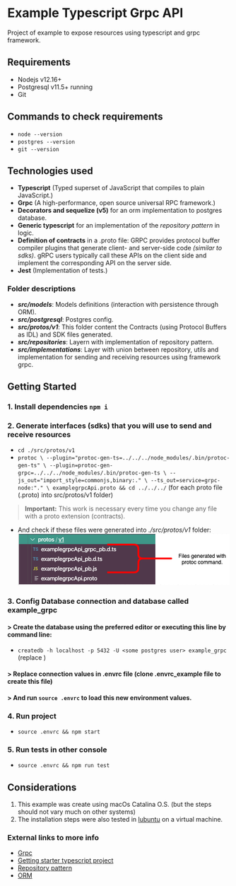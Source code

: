 # Example Typescript Grpc API

Project of example to expose resources using typescript and grpc framework.

## Requirements
- Nodejs v12.16+
- Postgresql v11.5+ running
- Git

## Commands to check requirements
- `node --version`
- `postgres --version`
- `git --version`

## Technologies used

- **Typescript** (Typed superset of JavaScript that compiles to plain JavaScript.)
- **Grpc** (A high-performance, open source universal RPC framework.)
- **Decorators and sequelize (v5)** for an orm implementation to postgres database.
- **Generic typescript** for an implementation of the *repository pattern* in logic.
- **Definition of contracts** in a .proto file: GRPC provides protocol buffer compiler plugins that generate client- and server-side code _(similar to sdks)_. gRPC users typically call these APIs on the client side and implement the corresponding API on the server side.
- **Jest** (Implementation of tests.)

### Folder descriptions

- **_src/models_**: Models definitions (interaction with persistence through ORM).
- **_src/postgresql_**: Postgres config.
- **_src/protos/v1_**: This folder content the Contracts (using Protocol Buffers as IDL) and SDK files generated.
- **_src/repositories_**: Layern with implementation of repository pattern.
- **_src/implementations_**: Layer with union between repository, utils and implementation for sending and receiving resources using framework grpc.

## Getting Started

### 1. Install dependencies `npm i`

### 2. Generate interfaces (sdks) that you will use to send and receive resources
- `cd ./src/protos/v1`
- `
protoc \
    --plugin="protoc-gen-ts=../../../node_modules/.bin/protoc-gen-ts" \
    --plugin=protoc-gen-grpc=../../../node_modules/.bin/protoc-gen-ts \
    --js_out="import_style=commonjs,binary:." \
    --ts_out=service=grpc-node:"." \
    examplegrpcApi.proto && cd ../../../
    `
    (for each proto file (.proto) into src/protos/v1 folder)


> **Important:** This work is necessary every time you change any file with a proto extension (contracts).


- And check if these files were generated into *./src/protos/v1* folder:\
![Image of folder with sdk proto files][logo]

[logo]: ./sdk-files-message.png

### 3. Config Database connection and database called example_grpc

#### > Create the database using the preferred editor or executing this line by command line: 

- `createdb -h localhost -p 5432 -U <some postgres user> example_grpc` (replace <some postgres user>)

#### > Replace connection values in .envrc file (clone .envrc_example file to create this file)

#### > And run `source .envrc` to load this new environment values.

### 4. Run project
- `source .envrc && npm start`

### 5. Run tests in other console
- `source .envrc && npm run test`


## Considerations

1. This example was create using macOs Catalina O.S. (but the steps should not vary much on other systems)
2. The installation steps were also tested in [lubuntu](https://lubuntu.net/) on a virtual machine.

### External links to more info

- [Grpc](https://grpc.io/)
- [Getting starter typescript project](https://khalilstemmler.com/blogs/typescript/node-starter-project/)
- [Repository pattern](https://medium.com/@erickwendel/generic-repository-with-typescript-and-node-js-731c10a1b98e)
- [ORM](https://github.com/RobinBuschmann/sequelize-typescript)
